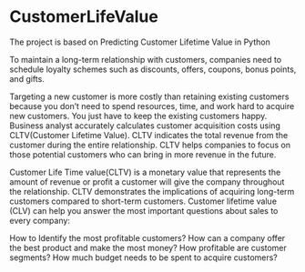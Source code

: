# CustomerLifeValue
The project is based on Predicting Customer Lifetime Value in Python

To maintain a long-term relationship with customers, companies need to schedule loyalty schemes such as discounts, offers, coupons, bonus points, and gifts.

Targeting a new customer is more costly than retaining existing customers because you don’t need to spend resources, time, and work hard to acquire new customers. You just have to keep the existing customers happy. Business analyst accurately calculates customer acquisition costs using CLTV(Customer Lifetime Value). CLTV indicates the total revenue from the customer during the entire relationship. CLTV helps companies to focus on those potential customers who can bring in more revenue in the future.

Customer Life Time value(CLTV) is a monetary value that represents the amount of revenue or profit a customer will give the company throughout the relationship. CLTV demonstrates the implications of acquiring long-term customers compared to short-term customers. Customer lifetime value (CLV) can help you answer the most important questions about sales to every company:

How to Identify the most profitable customers? How can a company offer the best product and make the most money? How profitable are customer segments? How much budget needs to be spent to acquire customers?
